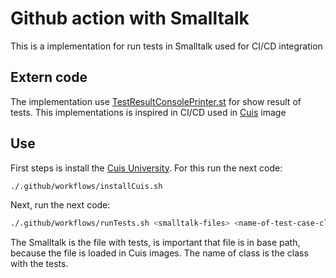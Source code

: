 # Github action with Smalltalk

This is a implementation for run tests in Smalltalk used for CI/CD integration

## Extern code

The implementation use [TestResultConsolePrinter.st](.github/workflows/TestResultConsolePrinter.st) for
show result of tests. This implementations is inspired in CI/CD used in
[Cuis](https://github.com/Cuis-Smalltalk/Cuis-Smalltalk-Dev/tree/master) image

## Use

First steps is install the [Cuis University](https://sites.google.com/view/cuis-university/descargas). For this
run the next code:

```sh
./.github/workflows/installCuis.sh
```

Next, run the next code:

```sh
./.github/workflows/runTests.sh <smalltalk-files> <name-of-test-case-class> 
```

The Smalltalk is the file with tests, is important that file is in base path, because the file is loaded
in Cuis images. The name of class is the class with the tests.
